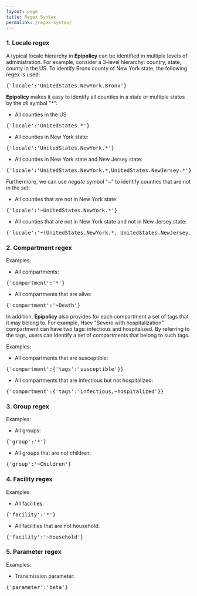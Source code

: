 ```yaml
---
layout: page
title: Regex Syntax
permalink: /regex-syntax/
---
```


### 1. Locale regex

A typical locale hierarchy in **Epipolicy** can be identified in multiple levels of administration. For example, consider a 3-level hierarchy: country, state, county in the US. To identify Bronx county of New York state, the following regex is used:

<pre>{'locale':'UnitedStates.NewYork.Bronx'}</pre>

**Epipolicy** makes it easy to identify all counties in a state or multiple states by the *all* symbol "*":

- All counties in the US
<pre>{'locale':'UnitedStates.*'}</pre>
- All counties in New York state:
<pre>{'locale':'UnitedStates.NewYork.*'}</pre>
- All counties in New York state and New Jersey state:
<pre>{'locale':'UnitedStates.NewYork.*,UnitedStates.NewJersey.*'}</pre>

Furthermore, we can use *negate* symbol "~" to identify counties that are not in the set:

- All counties that are not in New York state:
<pre>{'locale':'~UnitedStates.NewYork.*'}</pre>
- All counties that are not in New York state and not in New Jersey state:
<pre>{'locale':'~(UnitedStates.NewYork.*, UnitedStates.NewJersey.*)'}</pre>

### 2. Compartment regex

Examples:
- All compartments:
<pre>{'compartment':'*'}</pre>
- All compartments that are alive:
<pre>{'compartment':'~Death'}</pre>

In addition, **Epipolicy** also provides for each compartment a set of tags that it may belong to. For example, Hsev "Severe with hospitalization" compartment can have two tags: infectious and hospitalized. By referring to the tags, users can identify a set of compartments that belong to such tags.

Examples:
- All compartments that are susceptible:
<pre>{'compartment':{'tags':'susceptible'}}</pre>
- All compartments that are infectious but not hospitalized:
<pre>{'compartment':{'tags':'infectious,~hospitalized'}}</pre>

### 3. Group regex

Examples:
- All groups:
<pre>{'group':'*'}</pre>
- All groups that are not children:
<pre>{'group':'~Children'}</pre>

### 4. Facility regex
Examples:
- All facilities:
<pre>{'facility':'*'}</pre>
- All facilities that are not household:
<pre>{'facility':'~Household'}</pre>

### 5. Parameter regex
Examples:
- Transmission parameter:
<pre>{'parameter':'beta'}</pre>
